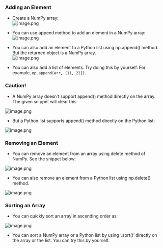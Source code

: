 ### Adding an Element

* Create a NumPy array:  
![image.png](https://dphi-live.s3.amazonaws.com/media_uploads/image_2186b550d321487a9909a9ec444a9126.png)





* You can use append method to add an element in a NumPy array:  
![image.png](https://dphi-live.s3.amazonaws.com/media_uploads/image_58bc473d9854431bb9990f69b22de612.png)



* You can also add an element to a Python list using np.append() method. But the returned object is a NumPy array.  
![image.png](https://dphi-live.s3.amazonaws.com/media_uploads/image_18f126fa76aa4e8f91bc3d9227b82740.png)







* You can also add a list of elements. Try doing this by yourself. For example, `np.append(arr, [11, 22])`.



### Caution!

* A NumPy array doesn’t support append() method directly on the array. The given snippet will clear this:





![image.png](https://dphi-live.s3.amazonaws.com/media_uploads/image_e2d929a0a1364f349944d7efa8f1ee30.png)




* But a Python list supports append() method directly on the Python list:


![image.png](https://dphi-live.s3.amazonaws.com/media_uploads/image_0e9ebedab4af4ec182a00ac030aa1029.png)


### Removing an Element

* You can remove an element from an array using delete method of NumPy. See the snippet below:



![image.png](https://dphi-live.s3.amazonaws.com/media_uploads/image_1c155f3fc71f4d70b86e909f17d15727.png)




* You can also remove an element from a Python list using np.delete() method.


![image.png](https://dphi-live.s3.amazonaws.com/media_uploads/image_78e3feebccde4ae8a13524c812d32422.png)


### Sorting an Array

* You can quickly sort an array in ascending order as:



![image.png](https://dphi-live.s3.amazonaws.com/media_uploads/image_774336a540cb48aea69db51322a427b9.png)




* You can sort a NumPy array or a Python list by using ‘.sort()’ directly on the array or the list. You can try this by yourself.